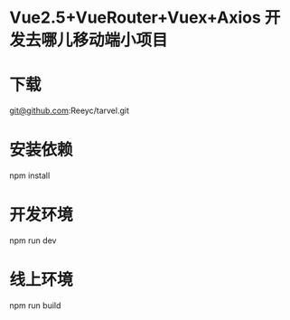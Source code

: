 # Vue2.5+VueRouter+Vuex+Axios 开发去哪儿移动端小项目

# 下载
git@github.com:Reeyc/tarvel.git

# 安装依赖
npm install

# 开发环境
npm run dev

# 线上环境
npm run build
